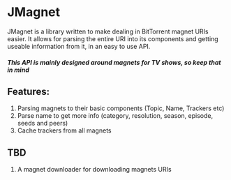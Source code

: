 # JMagnet
JMagnet is a library written to make dealing in BitTorrent magnet URIs easier. It allows for parsing the entire URI into its components and getting useable information from it, in an easy to use API.

#### *_This API is mainly designed around magnets for TV shows, so keep that in mind_* 

## Features:
1. Parsing magnets to their basic components (Topic, Name, Trackers etc)
2. Parse name to get more info (category, resolution, season, episode, seeds and peers)
3. Cache trackers from all magnets



## TBD
1. A magnet downloader for downloading magnets URIs